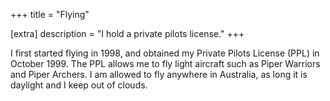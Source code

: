 +++
title = "Flying"

[extra]
description = "I hold a private pilots license."
+++

I first started flying
in 1998, and obtained my Private Pilots
License (PPL) in October 1999. The PPL allows me to fly light aircraft such as
Piper Warriors and Piper Archers. I am allowed to fly anywhere in Australia, as
long it is daylight and I keep out of clouds.
